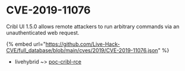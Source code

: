 # CVE-2019-11076

Cribl UI 1.5.0 allows remote attackers to run arbitrary commands via an unauthenticated web request.

{% embed url="https://github.com/Live-Hack-CVE/full_database/blob/main/cves/2019/CVE-2019-11076.json" %}


* livehybrid ~> [poc-cribl-rce](https://zeste.alice-snow.ru/2019/database/cve-2019-11076/poc-cribl-rce-livehybrid)